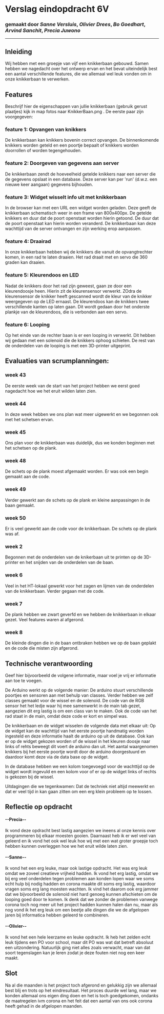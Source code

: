 # Verslag eindopdracht 6V
### gemaakt door *Sanne Versluis*, *Olivier Drees*, *Bo Goedhart*, *Arvind Sanchit*, *Precia Juwono*

---

## Inleiding
Wij hebben met een groepje van vijf een knikkerbaan gebouwd. Samen hebben we nagedacht over het ontwerp ervan en het bevat uiteindelijk best een aantal verschillende features, die we allemaal wel leuk vonden om in onze knikkerbaan te verwerken.  


## Features
Beschrijf hier de eigenschappen van jullie knikkerbaan (gebruik gerust plaatjes) kijk in map fotos naar KnikkerBaan.png . De eerste paar zijn voorgegeven:

### feature 1: Opvangen van knikkers
De knikkerbaan kan knikkers bovenin correct opvangen. De binnenkomende knikkers worden geteld en een poortje bepaalt of knikkers worden doorrollen of worden tegengehouden.

### feature 2: Doorgeven van gegevens aan server
De knikkerbaan zendt de hoeveelheid getelde knikkers naar een server die de gegevens opslaat in een database. Deze server kan per 'run' (d.w.z. een nieuwe keer aangaan) gegevens bijhouden.

### feature 3: Widget wisselt info uit met knikkerbaan
In de browser kan met een URL een widget worden geladen. Deze geeft de knikkerbaan schematisch weer in een frame van 800x400px. De getelde knikkers en duur dat de poort openstaat worden hierin getoond. De duur dat de poort openstaat kan hierin worden veranderd. De knikkerbaan kan deze wachttijd van de server ontvangen en zijn werking erop aanpassen.

### feature 4: Draairad 
In onze knikkerbaan hebben wij de knikkers die vanuit de opvangtrechter komen, in een rad te laten draaien. Het rad draait met en servo die 360 graden kan draaien. 

### feature 5: Kleurendoos en LED
Nadat de knikkers door het rad zijn geweest, gaan ze door een kleurendoosje heen. Hierin zit de kleurensensor verwerkt. ZOdra de kleurensensor de knikker heeft gescanned wordt de kleur van de knikker weergegeven op de LED ernaast. De kleurendoos kan de knikkers twee verschillende kanten op laten gaan. Dit wordt gedaan door het onderste plankje van de kleurendoos, die is verbonden aan een servo.

### feature 6: Looping
Op het einde van de rechter baan is er een looping in verwerkt. Dit hebben wij gedaan met een solenoid die de knikkers ophoog schieten. De rest van de onderdelen van de looping is met een 3D-printer uitgeprint. 


## Evaluaties van scrumplanningen:

### week 43
De eerste week van de start van het project hebben we eerst goed nagedacht hoe we het eruit wilden laten zien.

### week 44
In deze week hebben we ons plan wat meer uigewerkt en we begonnen ook met het schetsen ervan.

### week 45
Ons plan voor de knikkerbaan was duidelijk, dus we konden beginnen met het schetsen op de plank. 

### week 48 
De schets op de plank moest afgemaakt worden. Er was ook een begin gemaakt aan de code. 

### week 49
Verder gewerkt aan de schets op de plank en kleine aanpassingen in de baan gemaakt. 

### week 50 
Er is veel gewerkt aan de code voor de knikkerbaan. De schets op de plank was af. 

### week 2
Begonnen met de onderdelen van de knikerbaan uit te printen op de 3D-printer en het snijden van de onderdelen van de baan. 

### week 6 
Veel in het HT-lokaal gewerkt voor het zagen en lijmen van de onderdelen van de knikkerbaan. Verder gegaan met de code. 

### week 7 
De plank hebben we zwart geverfd en we hebben de knikkerbaan in elkaar gezet. Veel features waren al afgerond.

### week 8
De kleinde dingen die in de baan ontbraken hebben we op de baan geplakt en de code die misten zijn afgerond. 



## Technische verantwoording
Geef hier bijvoorbeeld de volgene informatie, maar voel je vrij er informatie aan toe te voegen.

De Arduino werkt op de volgende manier:
De arduino stuurt verschillende poortjes en sensoren aan met behulp van classes. Verder hebben we zelf classes gemaakt voor de wissel en de solenoid. De code van de RGB sensor het het ledje waar hij mee samenwerkt in de main tab gezet, aangezien dit erg lastig is om een class van te maken. Ook de code van het rad staat in de main, omdat deze code er kort en simpel was.

De knikkerbaan en de widget wisselen de volgende data met elkaar uit:
Op de widget kan de wachttijd van het eerste poortje handmatig worden ingesteld en deze informatie haalt de arduino op uit de database. Ook kan er op de widget gekozen worden of de wissel in het kleuren doosje naar links of rehts beweegt dit voert de arduino dan uit. Het aantal waargenomen knikkers bij het eerste poortje wordt door de arduino doorgestuurd en daardoor komt deze via de data base op de widget.

In de database hebben we een kolom toegevoegd voor de wachttijd op de widget wordt ingevuld en een kolom voor of er op de widget links of rechts is gekozen bij de wissel.

Uitdagingen die we tegenkwamen:
Dat de techniek niet altijd meewerkt en dat er veel tijd in kan gaan zitten om een erg klein probleem op te lossen.

## Reflectie op opdracht
#### --Precia--
Ik vond deze opdracht best lastig aangezien we ineens al onze kennis over programmeren bij elkaar moesten gooien. Daarnaast heb ik er wel veel van geleerd en ik vond het ook wel leuk hoe wij met een wat groter groepje toch hebben kunnen overleggen hoe we het eruit wilde laten zien. 

#### --Sanne--
Ik vond het een erg leuke, maar ook lastige opdracht. Het was erg leuk omdat we zoveel creatieve vrijheid hadden. Ik vond het erg lastig, omdat we bij erg veel onderdelen tegen problemen aan konden lopen waar we soms echt hulp bij nodig hadden en corona maakte dit soms erg lastig, waardoor vragen soms erg lang moesten wachten. Ik vind het daarom ook erg jammer dat we bijvoorbeeld de solenoid niet hard genoeg kunnen afschieten om de looping goed door te komen. Ik denk dat we zonder de problemen vanwege corona toch nog meer uit het project hadden kunnen halen dan nu, maar als nog vond ik het erg leuk om een beetje alle dingen die we de afgelopen jaren bij informatica hebben geleerd te combineren.

#### --Olivier--
Ik vond het een hele leerzame en leuke opdracht. Ik heb het zelden echt leuk tijdens een PO voor school, maar dit PO was wat dat betreft absoluut een uitzondering. Natuurlijk ging niet alles zoals verwacht, maar van dat soort tegenslagen kan je leren zodat je deze fouten niet nog een keer maakt.


## Slot
Na al die maanden is het project toch afgerond en gelukkig zijn we allemaal best blij en trots op het eindresultaat. Het proces duurde wel lang, maar we konden allemaal ons eigen ding doen en het is toch goedgekomen, ondanks de maatregelen ivm corona en het feit dat een aantal van ons ook corona heeft gehad in de afgelopen maanden. 

